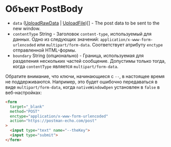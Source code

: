 # Объект PostBody

* `data` ([UploadRawData](upload-raw-data.md) | [UploadFile](upload-file.md))[] - The post data to be sent to the new window.
* `contentType` String - Заголовок `content-type`, используемый для данных. Одно из следующих значений: `application/x-www-form-urlencoded` или `multipart/form-data`. Соответствует атрибуту `enctype` отправленной HTML-формы.
* `boundary` String (опционально) - Граница, используемая для разделения нескольких частей сообщение. Допустимы только тогда, когда `contentType` является `multipart/form-data`.

Обратите внимание, что ключи, начинающиеся с `--`, в настоящее время не поддерживаются. Например, это будет ошибочно передаваться в виде `multipart/form-data`, когда `nativeWindowOpen` установлен в `false` в веб-настройках:

```html
<form
  target="_blank"
  method="POST"
  enctype="application/x-www-form-urlencoded"
  action="https://postman-echo.com/post"
>
  <input type="text" name="--theKey">
  <input type="submit">
</form>
```
